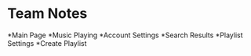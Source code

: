# Team Notes
*Main Page
	*Music Playing
*Account Settings
*Search Results
*Playlist Settings
*Create Playlist
